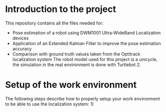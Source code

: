 # Introduction to the project
This repository contains all the files needed for:
- Pose estimation of a robot using DWM1001 Ultra-WideBand Localization devices
- Application of an Extended Kalman Filter to improve the pose estimation accuracy
- Comparison with ground truth values taken from the Optitrack localization system
The robot model used for this project is a unicycle, the simulation in the real environment is done with Turtlebot 2. 

# Setup of the work environment
The following steps describe how to properly setup your work environment to be able to use the localization system:
1) 
